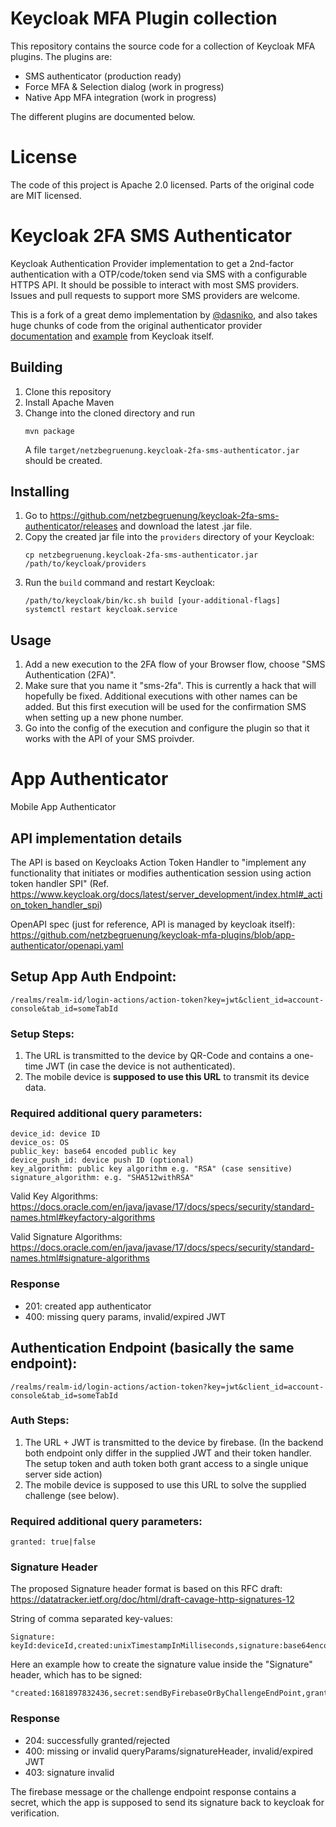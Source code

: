 # Keycloak MFA Plugin collection

This repository contains the source code for a collection of Keycloak MFA plugins. The plugins are:
* SMS authenticator (production ready)
* Force MFA & Selection dialog (work in progress)
* Native App MFA integration (work in progress)

The different plugins are documented below.

# License
The code of this project is Apache 2.0 licensed. Parts of the original code are MIT licensed.

# Keycloak 2FA SMS Authenticator

Keycloak Authentication Provider implementation to get a 2nd-factor authentication with a OTP/code/token send via SMS with a configurable HTTPS API. It should be possible to interact with most SMS providers. Issues and pull requests to support more SMS providers are welcome.

This is a fork of a great demo implementation by [@dasniko](https://github.com/dasniko/keycloak-2fa-sms-authenticator), and also takes huge chunks of code from the original authenticator provider [documentation](https://www.keycloak.org/docs/latest/server_development/index.html#_auth_spi) and [example](https://github.com/keycloak/keycloak/tree/main/examples/providers/authenticator) from Keycloak itself.

## Building

1. Clone this repository
1. Install Apache Maven
1. Change into the cloned directory and run
   ```shell
   mvn package
   ```
   A file `target/netzbegruenung.keycloak-2fa-sms-authenticator.jar` should be created.

## Installing
1. Go to https://github.com/netzbegruenung/keycloak-2fa-sms-authenticator/releases and download
   the latest .jar file.
1. Copy the created jar file into the `providers` directory of your Keycloak:
   ```shell
   cp netzbegruenung.keycloak-2fa-sms-authenticator.jar /path/to/keycloak/providers
   ```
1. Run the `build` command and restart Keycloak:
   ```shell
   /path/to/keycloak/bin/kc.sh build [your-additional-flags]
   systemctl restart keycloak.service
   ```

## Usage
1. Add a new execution to the 2FA flow of your Browser flow, choose "SMS Authentication (2FA)".
1. Make sure that you name it "sms-2fa". This is currently a hack that will hopefully be fixed. Additional executions with other names can be added. But this first execution will be used for the confirmation SMS when setting up a new phone number.
1. Go into the config of the execution and configure the plugin so that it works with the API of your SMS proivder.

# App Authenticator
Mobile App Authenticator

## API implementation details
The API is based on Keycloaks Action Token Handler to "implement any functionality that initiates or modifies authentication session using action token handler SPI" (Ref. https://www.keycloak.org/docs/latest/server_development/index.html#_action_token_handler_spi)

OpenAPI spec (just for reference, API is managed by keycloak itself): https://github.com/netzbegruenung/keycloak-mfa-plugins/blob/app-authenticator/openapi.yaml

## Setup App Auth Endpoint:

`/realms/realm-id/login-actions/action-token?key=jwt&client_id=account-console&tab_id=someTabId`

### Setup Steps:
1. The URL is transmitted to the device by QR-Code and contains a one-time JWT (in case the device is not authenticated).
2. The mobile device is **supposed to use this URL** to transmit its device data.

### Required additional query parameters:
```
device_id: device ID
device_os: OS
public_key: base64 encoded public key
device_push_id: device push ID (optional)
key_algorithm: public key algorithm e.g. "RSA" (case sensitive)
signature_algorithm: e.g. "SHA512withRSA"
```
Valid Key Algorithms: https://docs.oracle.com/en/java/javase/17/docs/specs/security/standard-names.html#keyfactory-algorithms

Valid Signature Algorithms: https://docs.oracle.com/en/java/javase/17/docs/specs/security/standard-names.html#signature-algorithms

### Response
- 201: created app authenticator
- 400: missing query params, invalid/expired JWT

## Authentication Endpoint (basically the same endpoint):

`/realms/realm-id/login-actions/action-token?key=jwt&client_id=account-console&tab_id=someTabId`

### Auth Steps:
1. The URL + JWT is transmitted to the device by firebase. (In the backend both endpoint only differ in the supplied JWT and their token handler. The setup token and auth token both grant access to a single unique server side action)
2. The mobile device is supposed to use this URL to solve the supplied challenge (see below).

### Required additional query parameters:
```
granted: true|false
```

### Signature Header
The proposed Signature header format is based on this RFC draft: https://datatracker.ietf.org/doc/html/draft-cavage-http-signatures-12

String of comma separated key-values:
```
Signature: keyId:deviceId,created:unixTimestampInMilliseconds,signature:base64encodedSignature
```

Here an example how to create the signature value inside the "Signature" header, which has to be signed:
```
"created:1681897832436,secret:sendByFirebaseOrByChallengeEndPoint,granted:true"
```

### Response
- 204: successfully granted/rejected
- 400: missing or invalid queryParams/signatureHeader, invalid/expired JWT
- 403: signature invalid

The firebase message or the challenge endpoint response contains a secret, which the app is supposed to send its signature back to keycloak for verification.

